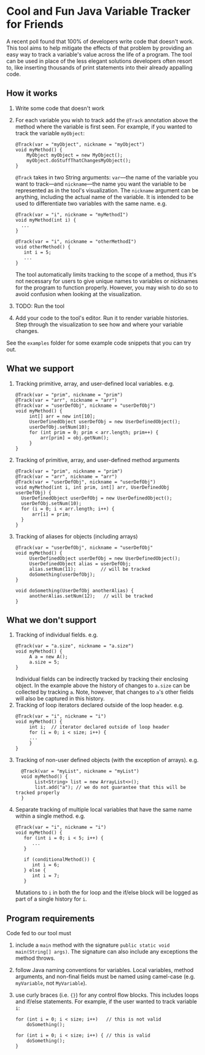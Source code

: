 # Cool and Fun Java Variable Tracker for Friends

A recent poll found that 100% of developers write code that doesn't work. This tool aims to help mitigate the effects of that problem by providing an easy way to track a variable's value across the life of a program. The tool can be used in place of the less elegant solutions developers often resort to, like inserting thousands of print statements into their already appalling code. 

## How it works
1. Write some code that doesn't work
2. For each variable you wish to track add the `@Track` annotation above the method where the variable is first seen. For example, if you wanted to track the variable `myObject`:
   ```aidl
   @Track(var = "myObject", nickname = "myObject")
   void myMethod() {
       MyObject myObject = new MyObject();
       myObject.doStuffThatChangesMyObject();
   }
   ```
   
   `@Track` takes in two String arguments: `var`—the name of the variable you want to track—and `nickname`—the name you want the variable to be represented as in the tool's visualization. The `nickname` argument can be anything, including the actual name of the variable. It is intended to be used to differentiate two variables with the same name. e.g.
      ```aidl
      @Track(var = "i", nickname = "myMethodI")
      void myMethod(int i) {
        ...
      }
   
      @Track(var = "i", nickname = "otherMethodI")
      void otherMethod() {
         int i = 5;
         ...
      }
      ```
      The tool automatically limits tracking to the scope of a method, thus it's not necessary for users to give unique names to variables or nicknames for the program to function properly. However, you may wish to do so to avoid confusion when looking at the visualization. 
3. TODO: Run the tool 
4. Add your code to the tool's editor. Run it to render variable histories. Step through the visualization to see how and where your variable changes.

See the `examples` folder for some example code snippets that you can try out.

## What we support
1. Tracking primitive, array, and user-defined local variables. e.g.
   ```aidl
   @Track(var = "prim", nickname = "prim")
   @Track(var = "arr", nickname = "arr")
   @Track(var = "userDefObj", nickname = "userDefObj")
   void myMethod() {
        int[] arr = new int[10];
        UserDefinedObject userDefObj = new UserDefinedObject();
        userDefObj.setNum(10);
        for (int prim = 0; prim < arr.length; prim++) {
            arr[prim] = obj.getNum();
        }
   }
   ```
2. Tracking of primitive, array, and user-defined method arguments 
      ```aidl
   @Track(var = "prim", nickname = "prim")
   @Track(var = "arr", nickname = "arr")
   @Track(var = "userDefObj", nickname = "userDefObj")
   void myMethod(int i, int prim, int[] arr, UserDefinedObj userDefObj) {
        UserDefinedObject userDefObj = new UserDefinedObject();
        userDefObj.setNum(10);
        for (i = 0; i < arr.length; i++) {
            arr[i] = prim;
        }
   }
   ```
3. Tracking of aliases for objects (including arrays)
   ```aidl
   @Track(var = "userDefObj", nickname = "userDefObj"
   void myMethod() {
        UserDefinedObject userDefObj = new UserDefinedObject();
        UserDefinedObject alias = userDefObj;
        alias.setNum(11);         // will be tracked
        doSomething(userDefObj);
   }
   
   void doSomething(UserDefObj anotherAlias) {
        anotherAlias.setNum(12);   // will be tracked
   }
   ```

## What we don't support
1. Tracking of individual fields. e.g. 
   ```aidl
   @Track(var = "a.size", nickname = "a.size")
   void myMethod() {
        A a = new A();
        a.size = 5;
   }
   ```
   Individual fields can be indirectly tracked by tracking their enclosing object. In the example above the history of changes to `a.size` can be collected by tracking `a`. Note, however, that changes to `a`'s other fields will also be captured in this history. 
2. Tracking of loop iterators declared outside of the loop header. e.g.
   ```aidl
   @Track(var = "i", nickname = "i")
   void myMethod() {
        int i;  // iterator declared outside of loop header
        for (i = 0; i < size; i++) {
        ...
        }
   }
   ```
3. Tracking of non-user defined objects (with the exception of arrays). e.g.
    ```aidl
      @Track(var = "myList", nickname = "myList")
      void myMethod() {
           List<String> list = new ArrayList<>(); 
           list.add("a"); // we do not guarantee that this will be tracked properly
      }
      ```
4. Separate tracking of multiple local variables that have the same name within a single method. e.g.
   ```aidl
   @Track(var = "i", nickname = "i")
   void myMethod() {
      for (int i = 0; i < 5; i++) {
         ...
      }
   
      if (conditionalMethod()) {
         int i = 6;
      } else {
         int i = 7;
      }
   ```
   Mutations to `i` in both the for loop and the if/else block will be logged as part of a single history for `i`.

## Program requirements
Code fed to our tool must 
1. include a `main` method with the signature `public static void main(String[] args)`. The signature can also include any exceptions the method throws.
2. follow Java naming conventions for variables. Local variables, method arguments, and non-final fields must be named using camel-case (e.g. `myVariable`, not `MyVariable`).
3. use curly braces (i.e. `{}`) for any control flow blocks. This includes loops and if/else statements. For example, if the user wanted to track variable `i`:

    ```aidl
    for (int i = 0; i < size; i++)   // this is not valid
        doSomething();
    ```
    
    ```aidl
    for (int i = 0; i < size; i++) { // this is valid
        doSomething();
    }
   ```

